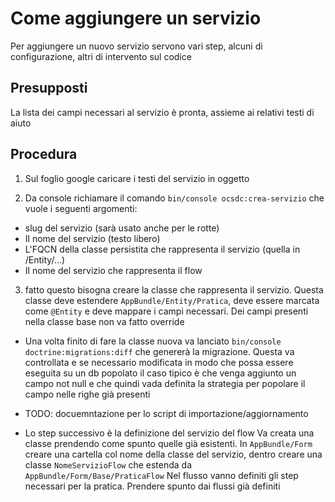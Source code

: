 # Come aggiungere un servizio

Per aggiungere un nuovo servizio servono vari step, alcuni di configurazione, altri di intervento sul codice

## Presupposti
La lista dei campi necessari al servizio è pronta, assieme ai relativi testi di aiuto
 
## Procedura
 1. Sul foglio google caricare i testi del servizio in oggetto
 
 2. Da console richiamare il comando `bin/console ocsdc:crea-servizio` che vuole i seguenti argomenti:
   * slug del servizio (sarà usato anche per le rotte)
   * Il nome del servizio (testo libero)
   * L'FQCN della classe persistita che rappresenta il servizio (quella in /Entity/...)
   * Il nome del servizio che rappresenta il flow
 
 3. fatto questo bisogna creare la classe che rappresenta il servizio. Questa classe deve estendere 
 `AppBundle/Entity/Pratica`, deve essere marcata come `@Entity` e deve mappare i campi necessari.
 Dei campi presenti nella classe base non va fatto override
  
 * Una volta finito di fare la classe nuova va lanciato `bin/console doctrine:migrations:diff` che genererà
 la migrazione. Questa va controllata e se necessario modificata in modo che possa essere eseguita su un db popolato
 il caso tipico è che venga aggiunto un campo not null e che quindi vada definita la strategia per popolare
 il campo nelle righe già presenti
 
 * TODO: docuemntazione per lo script di importazione/aggiornamento
 
 * Lo step successivo è la definizione del servizio del flow
Va creata una classe prendendo come spunto quelle già esistenti.
In `AppBundle/Form` creare una cartella col nome della classe del servizio, dentro creare una classe 
`NomeServizioFlow` che estenda da `AppBundle/Form/Base/PraticaFlow`
Nel flusso vanno definiti gli step necessari per la pratica. Prendere spunto dai flussi già definiti
 


